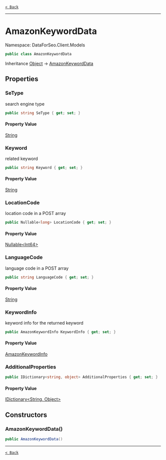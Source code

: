 [`< Back`](./)

---

# AmazonKeywordData

Namespace: DataForSeo.Client.Models

```csharp
public class AmazonKeywordData
```

Inheritance [Object](https://docs.microsoft.com/en-us/dotnet/api/system.object) → [AmazonKeywordData](./dataforseo.client.models.amazonkeyworddata)

## Properties

### **SeType**

search engine type

```csharp
public string SeType { get; set; }
```

#### Property Value

[String](https://docs.microsoft.com/en-us/dotnet/api/system.string)<br>

### **Keyword**

related keyword

```csharp
public string Keyword { get; set; }
```

#### Property Value

[String](https://docs.microsoft.com/en-us/dotnet/api/system.string)<br>

### **LocationCode**

location code in a POST array

```csharp
public Nullable<long> LocationCode { get; set; }
```

#### Property Value

[Nullable&lt;Int64&gt;](https://docs.microsoft.com/en-us/dotnet/api/system.nullable-1)<br>

### **LanguageCode**

language code in a POST array

```csharp
public string LanguageCode { get; set; }
```

#### Property Value

[String](https://docs.microsoft.com/en-us/dotnet/api/system.string)<br>

### **KeywordInfo**

keyword info for the returned keyword

```csharp
public AmazonKeywordInfo KeywordInfo { get; set; }
```

#### Property Value

[AmazonKeywordInfo](./dataforseo.client.models.amazonkeywordinfo)<br>

### **AdditionalProperties**

```csharp
public IDictionary<string, object> AdditionalProperties { get; set; }
```

#### Property Value

[IDictionary&lt;String, Object&gt;](https://docs.microsoft.com/en-us/dotnet/api/system.collections.generic.idictionary-2)<br>

## Constructors

### **AmazonKeywordData()**

```csharp
public AmazonKeywordData()
```

---

[`< Back`](./)
